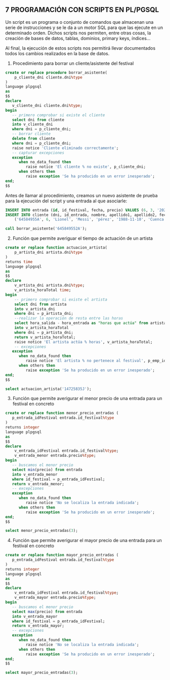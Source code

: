 ## 7 PROGRAMACIÓN CON SCRIPTS EN PL/PGSQL

Un script es un programa o conjunto de comandos que almacenan una serie de instrucciones y se le da a un motor SQL para que las ejecute en un determinado orden. Dichos scripts nos permiten, entre otras cosas, la creación de bases de datos, tablas, dominios, primary keys, índices...  

Al final, la ejecución de estos scripts nos permitirá llevar documentados todos los cambios realizados en la base de datos.


1. Procedimiento para borrar un cliente/asistente del festival

```sql
create or replace procedure borrar_asistente(
	p_cliente_dni cliente.dni%type
)
language plpgsql
as
$$
declare
   v_cliente_dni cliente.dni%type;
begin
   -- primero comprobar si existe el cliente
   select dni from cliente
   into v_cliente_dni
   where dni = p_cliente_dni;
   -- borrar cliente
   delete from cliente
   where dni = p_cliente_dni;
   raise notice 'Cliente eliminado correctamente';
   -- capturar excepciones
   exception
      when no_data_found then 
         raise notice 'El cliente % no existe', p_cliente_dni;
      when others then
         raise exception 'Se ha producido en un error inesperado';
end;
$$
```

Antes de llamar al procedimiento, creamos un nuevo asistente de prueba para la ejecución del script y una entrada al que asociarle:
```sql
INSERT INTO entrada (id, id_festival, fecha, precio) VALUES (6, 3, '2021-07-10', 95);
INSERT INTO cliente (dni, id_entrada, nombre, apellido1, apellido2, fechaNac, localidad, telefono) VALUES
    ('64584955A', 6, 'Lionel', 'Messi', 'pérez', '1988-11-10', 'Cuenca', '636963966');
```
```sql
call borrar_asistente('645849552A');
```


2. Función que permite averiguar el tiempo de actuación de un artista
```sql
create or replace function actuacion_artista(
	p_artista_dni artista.dni%type
)
returns time
language plpgsql
as
$$
declare
    v_artista_dni artista.dni%type;
    v_artista_horaTotal time;
begin
    -- primero comprobar si existe el artista
    select dni from artista
    into v_artista_dni
    where dni = p_artista_dni;
    --realizar la operación de resta entre las horas
    select hora_salida - hora_entrada as "horas que actúa" from artista
    into v_artista_horaTotal
    where dni = p_artista_dni;
    return v_artista_horaTotal;
    raise notice 'El artista actúa % horas', v_artista_horaTotal;
    -- excepciones
   exception
      when no_data_found then 
         raise notice 'El artista % no pertenece al festival', p_emp_id;
      when others then
         raise exception 'Se ha producido en un error inesperado';
end;
$$ 
```
```sql
select actuacion_artista('14725835J');
```


3. Función que permite averigurar el menor precio de una entrada para un festival en concreto
```sql
create or replace function menor_precio_entradas (
   p_entrada_idFestival entrada.id_festival%type
)
returns integer
language plpgsql
as
$$
declare
    v_entrada_idFestival entrada.id_festival%type;
    v_entrada_menor entrada.precio%type;
begin
   -- buscamos el menor precio
   select min(precio) from entrada
   into v_entrada_menor
   where id_festival = p_entrada_idFestival;
   return v_entrada_menor;
   -- excepciones
   exception
      when no_data_found then 
         raise notice 'No se localiza la entrada indicada';
      when others then
         raise exception 'Se ha producido en un error inesperado';
end;
$$
```
```sql
select menor_precio_entradas(3);
```


4. Función que permite averigurar el mayor precio de una entrada para un festival en concreto
```sql
create or replace function mayor_precio_entradas (
   p_entrada_idFestival entrada.id_festival%type
)
returns integer
language plpgsql
as
$$
declare
    v_entrada_idFestival entrada.id_festival%type;
    v_entrada_mayor entrada.precio%type;
begin
   -- buscamos el menor precio
   select max(precio) from entrada
   into v_entrada_mayor
   where id_festival = p_entrada_idFestival;
   return v_entrada_mayor;
   -- excepciones
   exception
      when no_data_found then 
         raise notice 'No se localiza la entrada indicada';
      when others then
         raise exception 'Se ha producido en un error inesperado';
end;
$$
```
```sql
select mayor_precio_entradas(3);
```